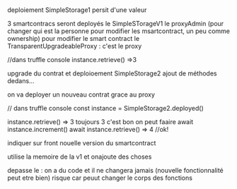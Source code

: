 #
deploiement SimpleStorage1
persit d'une valeur

3 smartcontracs seront deployés
le SimpleSTorageV1
le proxyAdmin (pour changer qui est la personne pour modifier les msartcontract, un peu comme ownership)   pour modifier le smart contract
le TransparentUpgradeableProxy : c'est le proxy

//dans truffle console
instance.retrieve()
=>3




upgrade du contrat et deploioement SimpleStorage2
ajout de méthodes dedans...

on va deployer un nouveau contrat grace au proxy

// dans truffle console
const instance =  SimpleStorage2.deployed()

instance.retrieve()
=> 3  toujours 3 c'est bon
on peut faaire 
await instance.increment()
await instance.retrieve()
=> 4  //ok!

indiquer sur front nouelle version du smartcontract



utilise la memoire de la v1 et onajoute des choses





depasse le : on a du code et il ne changera jamais
(nouvelle fonctionnalité peut etre bien)
risque car peuut changer le corps des fonctions